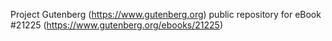 Project Gutenberg (https://www.gutenberg.org) public repository for eBook #21225 (https://www.gutenberg.org/ebooks/21225)
